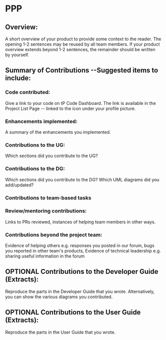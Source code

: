 # PPP

## Overview:
A short overview of your product to provide some context to the reader. The opening 1-2 sentences may be reused by all team members. If your product overview extends beyond 1-2 sentences, the remainder should be written by yourself.
## Summary of Contributions --Suggested items to include:
### Code contributed:
Give a link to your code on tP Code Dashboard. The link is available in the Project List Page -- linked to the  icon under your profile picture.
### Enhancements implemented:
A summary of the enhancements you implemented.
### Contributions to the UG:
Which sections did you contribute to the UG?
### Contributions to the DG:
Which sections did you contribute to the DG? Which UML diagrams did you add/updated?
### Contributions to team-based tasks
### Review/mentoring contributions:
Links to PRs reviewed, instances of helping team members in other ways.
### Contributions beyond the project team:
Evidence of helping others e.g. responses you posted in our forum, bugs you reported in other team's products,
Evidence of technical leadership e.g. sharing useful information in the forum

## OPTIONAL Contributions to the Developer Guide (Extracts):
Reproduce the parts in the Developer Guide that you wrote. Alternatively, you can show the various diagrams you contributed.
## OPTIONAL Contributions to the User Guide (Extracts):
Reproduce the parts in the User Guide that you wrote.
